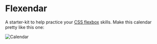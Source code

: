 # Flexendar

A starter-kit to help practice your [CSS flexbox](https://css-tricks.com/snippets/css/a-guide-to-flexbox/) skills. Make this calendar pretty like this one:

![Calendar](https://snag.gy/crkTiR.jpg)
